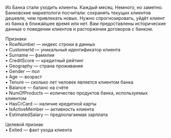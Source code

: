 Из Банка стали уходить клиенты. Каждый месяц. Немного, но заметно. Банковские маркетологи посчитали: сохранять текущих клиентов дешевле, чем привлекать новых.
Нужно спрогнозировать, уйдёт клиент из банка в ближайшее время или нет. Вам предоставлены исторические данные о поведении клиентов и расторжении договоров с банком.  
   
Признаки  
•	RowNumber — индекс строки в данных  
•	CustomerId — уникальный идентификатор клиента  
•	Surname — фамилия  
•	CreditScore — кредитный рейтинг  
•	Geography — страна проживания  
•	Gender — пол  
•	Age — возраст  
•	Tenure — сколько лет человек является клиентом банка  
•	Balance — баланс на счёте  
•	NumOfProducts — количество продуктов банка, используемых клиентом  
•	HasCrCard — наличие кредитной карты  
•	IsActiveMember — активность клиента  
•	EstimatedSalary — предполагаемая зарплата  

Целевой признак  
•	Exited — факт ухода клиента  
